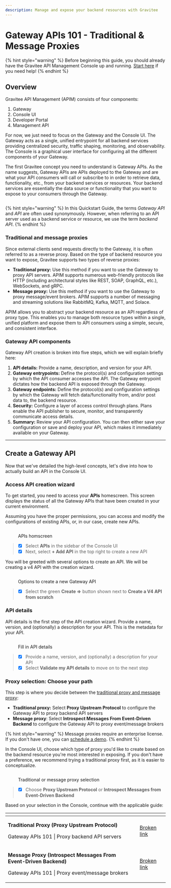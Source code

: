 ```yaml
---
description: Manage and expose your backend resources with Gravitee
---
```


# Gateway APIs 101 - Traditional & Message Proxies

{% hint style="warning" %}
Before beginning this guide, you should already have the Gravitee API Management Console up and running. [Start here](broken-reference) if you need help!
{% endhint %}

## Overview

Gravitee API Management (APIM) consists of four components:

1. Gateway
2. Console UI
3. Developer Portal
4. Management API

For now, we just need to focus on the Gateway and the Console UI. The Gateway acts as a single, unified entrypoint for all backend services providing centralized security, traffic shaping, monitoring, and observability. The Console is a graphical user interface for configuring all the different components of your Gateway.

The first Gravitee concept you need to understand is Gateway APIs. As the name suggests, Gateway APIs are APIs deployed to the Gateway and are what your API consumers will call or subscribe to in order to retrieve data, functionality, etc., from your backend services or resources. Your backend services are essentially the data source or functionality that you want to expose to your consumers through the Gateway.

<figure><img src="../../../.gitbook/assets/gateway apis_drawing.png" alt=""><figcaption></figcaption></figure>

{% hint style="warning" %}
In this Quickstart Guide, the terms _Gateway API_ and _API_ are often used synonymously. However, when referring to an API server used as a backend service or resource, we use the term _backend API_.
{% endhint %}

### Traditional and message proxies

Since external clients send requests directly to the Gateway, it is often referred to as a reverse proxy. Based on the type of backend resource you want to expose, Gravitee supports two types of reverse proxies:

* **Traditional proxy:** Use this method if you want to use the Gateway to proxy API servers. APIM supports numerous web-friendly protocols like HTTP (including architectural styles like REST, SOAP, GraphQL, etc.), WebSockets, and gRPC.
* **Message proxy:** Use this method if you want to use the Gateway to proxy message/event brokers. APIM supports a number of messaging and streaming solutions like RabbitMQ, Kafka, MQTT, and Solace.

APIM allows you to abstract your backend resource as an API regardless of proxy type. This enables you to manage both resource types within a single, unified platform and expose them to API consumers using a simple, secure, and consistent interface.

### Gateway API components

Gateway API creation is broken into five steps, which we will explain briefly here:

1. **API details:** Provide a name, description, and version for your API.&#x20;
2. **Gateway entrypoints:** Define the protocol(s) and configuration settings by which the API consumer accesses the API. The Gateway entrypoint dictates how the backend API is exposed through the Gateway.
3. **Gateway endpoints:** Define the protocol(s) and configuration settings by which the Gateway will fetch data/functionality from, and/or post data to, the backend resource.
4. **Security:** Configure a layer of access control through plans. Plans enable the API publisher to secure, monitor, and transparently communicate access details.
5. **Summary:** Review your API configuration. You can then either save your configuration or save and deploy your API, which makes it immediately available on your Gateway.

***

## Create a Gateway API

Now that we've detailed the high-level concepts, let's dive into how to actually build an API in the Console UI.

### Access API creation wizard

To get started, you need to access your **APIs** homescreen. This screen displays the status of all the Gateway APIs that have been created in your current environment.

Assuming you have the proper permissions, you can access and modify the configurations of existing APIs, or, in our case, create new APIs.

<figure><img src="../../../.gitbook/assets/apis_homescreen (2).png" alt=""><figcaption><p>APIs homscreen</p></figcaption></figure>

> * [x] Select **APIs** in the sidebar of the Console UI
> * [x] Next, select **+ Add API** in the top right to create a new API

You will be greeted with several options to create an API. We will be creating a v4 API with the creation wizard.&#x20;

<figure><img src="../../../.gitbook/assets/options.png" alt=""><figcaption><p>Options to create a new Gateway API</p></figcaption></figure>

> * [x] Select the green **Create =>** button shown next to **Create a V4 API from scratch**

### API details

API details is the first step of the API creation wizard. Provide a name, version, and (optionally) a description for your API. This is the metadata for your API.

<figure><img src="../../../.gitbook/assets/api_details.png" alt=""><figcaption><p>Fill in API details</p></figcaption></figure>

> * [x] Provide a name, version, and (optionally) a description for your API
> * [x] Select **Validate my API details** to move on to the next step

### Proxy selection: Choose your path

This step is where you decide between the [traditional proxy and message proxy](./#traditional-and-message-proxies):

* **Traditional proxy:** Select **Proxy Upstream Protocol** to configure the Gateway API to proxy backend API servers
* **Message proxy**: Select **Introspect Messages From Event-Driven Backend** to configure the Gateway API to proxy event/message brokers

{% hint style="warning" %}
Message proxies require an enterprise license. If you don't have one, you can [schedule a demo](https://www.gravitee.io/demo).
{% endhint %}

In the Console UI, choose which type of proxy you'd like to create based on the backend resource you're most interested in exposing. If you don't have a preference, we recommend trying a traditional proxy first, as it is easier to conceptualize.

<figure><img src="../../../.gitbook/assets/traditional or message.png" alt=""><figcaption><p>Traditional or message proxy selection</p></figcaption></figure>

> * [x] Choose **Proxy Upstream Protocol** or **Introspect Messages from Event-Driven Backend**

Based on your selection in the Console, continue with the applicable guide:

<table data-card-size="large" data-view="cards"><thead><tr><th></th><th data-hidden data-card-target data-type="content-ref"></th></tr></thead><tbody><tr><td><p><strong>Traditional Proxy (Proxy Upstream Protocol)</strong></p><p></p><p>Gateway APIs 101 | Proxy backend API servers</p></td><td><a href="broken-reference">Broken link</a></td></tr><tr><td><p><strong>Message Proxy (Introspect Messages From Event-Driven Backend)</strong></p><p></p><p>Gateway APIs 101 | Proxy event/message brokers</p></td><td><a href="broken-reference">Broken link</a></td></tr></tbody></table>
